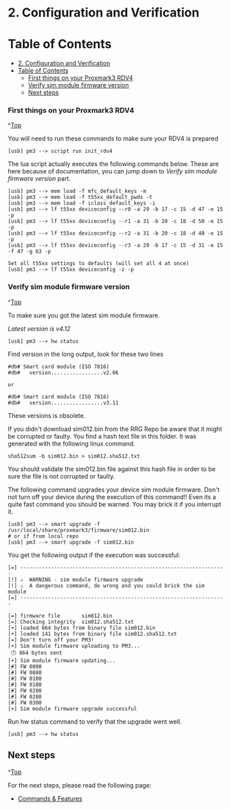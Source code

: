 <a id="Top"></a>

# 2. Configuration and Verification

# Table of Contents
- [2. Configuration and Verification](#2-configuration-and-verification)
- [Table of Contents](#table-of-contents)
    - [First things on your Proxmark3 RDV4](#first-things-on-your-proxmark3-rdv4)
    - [Verify sim module firmware version](#verify-sim-module-firmware-version)
  - [Next steps](#next-steps)



### First things on your Proxmark3 RDV4
^[Top](#top)

You will need to run these commands to make sure your RDV4 is prepared
```
[usb] pm3 --> script run init_rdv4
```


The lua script actually executes the following commands below.  These are here because of documentation, you can jump down to *Verify sim module firmware version* part.
```
[usb] pm3 --> mem load -f mfc_default_keys -m
[usb] pm3 --> mem load -f t55xx_default_pwds -t
[usb] pm3 --> mem load -f iclass_default_keys -i
[usb] pm3 --> lf t55xx deviceconfig --r0 -a 29 -b 17 -c 15 -d 47 -e 15 -p
[usb] pm3 --> lf t55xx deviceconfig --r1 -a 31 -b 20 -c 18 -d 50 -e 15 -p
[usb] pm3 --> lf t55xx deviceconfig --r2 -a 31 -b 20 -c 18 -d 40 -e 15 -p
[usb] pm3 --> lf t55xx deviceconfig --r3 -a 29 -b 17 -c 15 -d 31 -e 15 -f 47 -g 63 -p

Set all t55xx settings to defaults (will set all 4 at once)
[usb] pm3 --> lf t55xx deviceconfig -z -p
```


### Verify sim module firmware version
^[Top](#top)

To make sure you got the latest sim module firmware.

_Latest version is v4.12_

```
[usb] pm3 --> hw status
```

Find version in the long output,  look for these two lines

```
#db# Smart card module (ISO 7816)
#db#   version.................v2.06

or

#db# Smart card module (ISO 7816)
#db#   version.................v3.11

```

These versions is obsolete.

If you didn't download sim012.bin from the RRG Repo be aware that it might be corrupted or faulty.
You find a hash text file in this folder.   It was generated with the following linux command.

```
sha512sum -b sim012.bin > sim012.sha512.txt
```

You should validate the sim012.bin file against this hash file in order to be sure the file is not corrupted or faulty.

The following command upgrades your device sim module firmware.
Don't not turn off your device during the execution of this command!!
Even its a quite fast command you should be warned.  You may brick it if you interrupt it.

```
[usb] pm3 --> smart upgrade -f /usr/local/share/proxmark3/firmware/sim012.bin
# or if from local repo
[usb] pm3 --> smart upgrade -f sim012.bin
```

You get the following output if the execution was successful:

```
[=] -------------------------------------------------------------------
[!] ⚠️  WARNING - sim module firmware upgrade
[!] ⚠️  A dangerous command, do wrong and you could brick the sim module
[=] -------------------------------------------------------------------

[=] firmware file       sim012.bin
[=] Checking integrity  sim012.sha512.txt
[+] loaded 864 bytes from binary file sim012.bin
[+] loaded 141 bytes from binary file sim012.sha512.txt
[=] Don't turn off your PM3!
[+] Sim module firmware uploading to PM3...
 🕑 864 bytes sent
[+] Sim module firmware updating...
[#] FW 0000
[#] FW 0080
[#] FW 0100
[#] FW 0180
[#] FW 0200
[#] FW 0280
[#] FW 0300
[+] Sim module firmware upgrade successful    
```

Run hw status command to verify that the upgrade went well.

```
[usb] pm3 --> hw status
```

## Next steps
^[Top](#top)

For the next steps, please read the following page:

* [Commands & Features](/doc/md/Use_of_Proxmark/3_Commands-and-Features.md)
 
